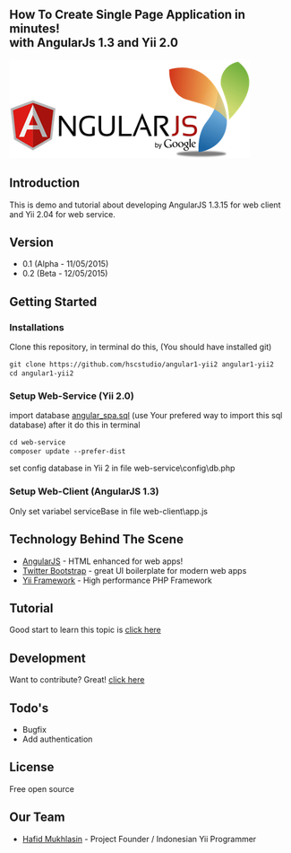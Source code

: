 ## How To Create Single Page Application in minutes! <br> with AngularJs 1.3 and Yii 2.0
![](documentation/images/angularjsyii.png)

## Introduction
This is demo and tutorial about developing AngularJS 1.3.15 for web client and Yii 2.04 for web service.

## Version
- 0.1 (Alpha - 11/05/2015)
- 0.2 (Beta - 12/05/2015)

## Getting Started
### Installations
Clone this repository, in terminal do this, (You should have installed git)
```
git clone https://github.com/hscstudio/angular1-yii2 angular1-yii2
cd angular1-yii2
```

### Setup Web-Service (Yii 2.0)
import database [angular_spa.sql](web-service/angular_spa.sql) (use Your prefered way to import this sql database)
after it do this in terminal
```
cd web-service
composer update --prefer-dist
```
set config database in Yii 2 in file web-service\config\db.php
### Setup Web-Client (AngularJS 1.3)
Only set variabel serviceBase in file web-client\app.js

## Technology Behind The Scene
* [AngularJS](http://www.angularjs.org) - HTML enhanced for web apps!
* [Twitter Bootstrap](http://www.getbootstrap.com) - great UI boilerplate for modern web apps
* [Yii Framework](http://www.yiiframework.com) - High performance PHP Framework

## Tutorial
Good start to learn this topic is [click here](documentation/index.md)

## Development
Want to contribute? Great!
[click here](documentation/index.md#development)

## Todo's
 - Bugfix
 - Add authentication

## License
Free open source

## Our Team
- [Hafid Mukhlasin](http://www.hafidmukhlasin.com) - Project Founder / Indonesian Yii Programmer

